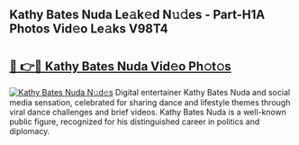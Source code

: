## Kathy Bates Nuda Le𝚊k𝚎d N𝚞𝚍es - Part-H1A Photos Vid𝚎o Le𝚊ks V98T4

# <h2><a href="http://fbe50v.evod.top/?m=Kathy+Bates+Nuda">🔗 👉🔴 Kathy Bates Nuda Vid𝚎o Ph𝚘t𝚘s</a></h2>

[![Kathy Bates Nuda N𝚞d𝚎s](https://i.imgur.com/8V9OHl7.gif)](http://fbe50v.evod.top/?m=Kathy+Bates+Nuda)
Digital entertainer Kathy Bates Nuda and social media sensation, celebrated for sharing dance and lifestyle themes through viral dance challenges and brief videos. Kathy Bates Nuda is a well-known public figure, recognized for his distinguished career in politics and diplomacy. 

